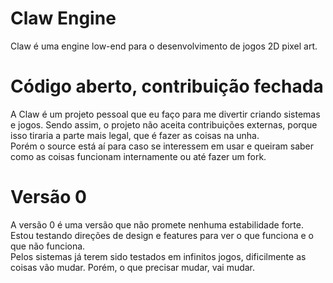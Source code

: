 # Claw Engine
Claw é uma engine low-end para o desenvolvimento de jogos 2D pixel art.

# Código aberto, contribuição fechada
A Claw é um projeto pessoal que eu faço para me divertir criando sistemas e jogos. Sendo assim, o projeto não aceita contribuições externas, porque isso tiraria a parte mais legal, que é fazer as coisas na unha. <br />
Porém o source está aí para caso se interessem em usar e queiram saber como as coisas funcionam internamente ou até fazer um fork.

# Versão 0
A versão 0 é uma versão que não promete nenhuma estabilidade forte. Estou testando direções de design e features para ver o que funciona e o que não funciona. <br />
Pelos sistemas já terem sido testados em infinitos jogos, dificilmente as coisas vão mudar. Porém, o que precisar mudar, vai mudar.